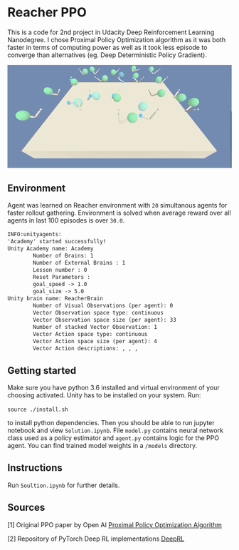 # Reacher PPO

This is a code for 2nd project in Udacity Deep Reinforcement Learning Nanodegree. I chose Proximal Policy Optimization algorithm as it was both faster in terms of computing power as well as it took less episode to converge than alternatives (eg. Deep Deterministic Policy Gradient).

![](images/train_end.gif)

## Environment

Agent was learned on Reacher environment with `20` simultanous agents for faster rollout gathering. Environment is solved when average reward over all agents in last 100 episodes is over `30.0`. 

```
INFO:unityagents:
'Academy' started successfully!
Unity Academy name: Academy
        Number of Brains: 1
        Number of External Brains : 1
        Lesson number : 0
        Reset Parameters :
		goal_speed -> 1.0
		goal_size -> 5.0
Unity brain name: ReacherBrain
        Number of Visual Observations (per agent): 0
        Vector Observation space type: continuous
        Vector Observation space size (per agent): 33
        Number of stacked Vector Observation: 1
        Vector Action space type: continuous
        Vector Action space size (per agent): 4
        Vector Action descriptions: , , , 
```

## Getting started

Make sure you have python 3.6 installed and virtual environment of your choosing activated. Unity has to be installed on your system. Run:

```source ./install.sh```

to install python dependencies. Then you should be able to run jupyter notebook and view `Solution.ipynb`. File `model.py` contains neural network class used as a policy estimator and `agent.py` contains logic for the PPO agent. You can find trained model weights in a `/models` directory.

## Instructions

Run `Soultion.ipynb` for further details.

## Sources

[1] Original PPO paper by Open AI [Proximal Policy Optimization Algorithm](https://arxiv.org/pdf/1707.06347.pdf)

[2] Repository of PyTorch Deep RL implementations [DeepRL](https://github.com/ShangtongZhang/DeepRL)